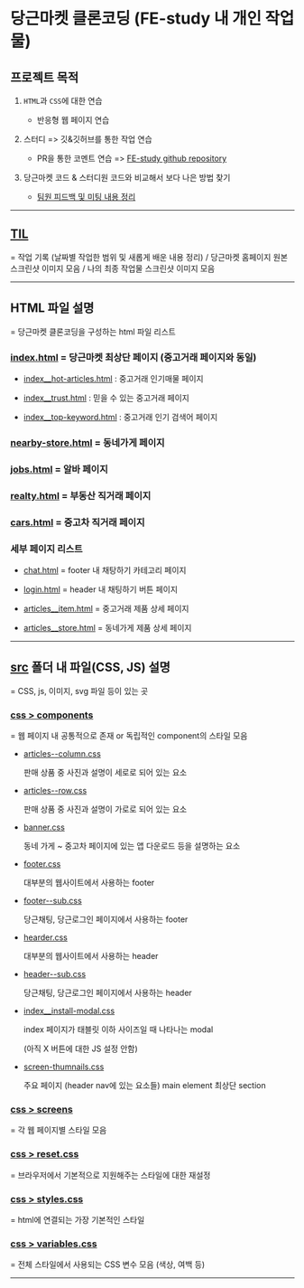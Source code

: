 # 당근마켓 클론코딩 (FE-study 내 개인 작업물)

## 프로젝트 목적

1. `HTML`과 `CSS`에 대한 연습

    * 반응형 웹 페이지 연습

2. 스터디 => 깃&깃허브를 통한 작업 연습

    * PR을 통한 코멘트 연습 => [FE-study github repository](https://github.com/chae-yoon/FE-STUDY)

3. 당근마켓 코드 & 스터디원 코드와 비교해서 보다 나은 방법 찾기

    * [팀원 피드백 및 미팅 내용 정리](FE-study_feedback/)

---

## [TIL](til/)

= 작업 기록 (날짜별 작업한 범위 및 새롭게 배운 내용 정리) / 당근마켓 홈페이지 원본 스크린샷 이미지 모음 / 나의 최종 작업물 스크린샷 이미지 모음

<!-- ### 기획안 및 TIL 노션 정리 페이지

<a href="https://min-z.notion.site/838b6037118347cbb74563a958845f29">
    <img 
        src="http://img.shields.io/badge/notion-000000?style=flat&logo=notion&link=https://min-z.notion.site/cce273910bef4ed0a8ea204e6f83da1e"
        style="height : auto; margin-left : 10px; margin-right : 10px;"/>
</a> -->

---

## HTML 파일 설명

= 당근마켓 클론코딩을 구성하는 html 파일 리스트

### [index.html](index.html) = 당근마켓 최상단 페이지 (중고거래 페이지와 동일)

* [index__hot-articles.html](index__hot-articles.html) : 중고거래 인기매물 페이지

* [index__trust.html](index__trust.html) : 믿을 수 있는 중고거래 페이지

* [index__top-keyword.html](index__top-keyword.html) : 중고거래 인기 검색어 페이지

### [nearby-store.html](nearby-store.html) = 동네가게 페이지

### [jobs.html](jobs.html) = 알바 페이지

### [realty.html](realty.html) = 부동산 직거래 페이지

### [cars.html](cars.html) = 중고차 직거래 페이지

### 세부 페이지 리스트

* [chat.html](chat.html) = footer 내 채탕하기 카테고리 페이지

* [login.html](login.html) = header 내 채팅하기 버튼 페이지

* [articles__item.html](articles__item.html) = 중고거래 제품 상세 페이지

* [articles__store.html](articles__store.html) = 동네가게 제품 상세 페이지
---

## [src](src/) 폴더 내 파일(CSS, JS) 설명

= CSS, js, 이미지, svg 파일 등이 있는 곳

### [css > components](src/css/components/)

= 웹 페이지 내 공통적으로 존재 or 독립적인 component의 스타일 모음

* [articles--column.css](src/css/components/articles--column.css)

    판매 상품 중 사진과 설명이 세로로 되어 있는 요소

* [articles--row.css](src/css/components/articles--row.css)

    판매 상품 중 사진과 설명이 가로로 되어 있는 요소

* [banner.css](src/css/components/banner.css)

    동네 가게 ~ 중고차 페이지에 있는 앱 다운로드 등을 설명하는 요소

* [footer.css](src/css/components/footer.css)

    대부분의 웹사이트에서 사용하는 footer

* [footer--sub.css](src/css/components/footer--sub.css)

    당근채팅, 당근로그인 페이지에서 사용하는 footer

* [hearder.css](src/css/components/header.css)

    대부분의 웹사이트에서 사용하는 header

* [header--sub.css](src/css/components/header--sub.css)

    당근채팅, 당근로그인 페이지에서 사용하는 header

* [index__install-modal.css](src/css/components/index__install-modal.css)

    index 페이지가 태블릿 이하 사이즈일 때 나타나는 modal
    
    (아직 X 버튼에 대한 JS 설정 안함)
* [screen-thumnails.css](src/css/components/screen-thumbnails.css)

    주요 페이지 (header nav에 있는 요소들) main element 최상단 section

### [css > screens](src/css/screens/)

= 각 웹 페이지별 스타일 모음

### [css > reset.css](src/css/reset.css)

= 브라우저에서 기본적으로 지원해주는 스타일에 대한 재설정

### [css > styles.css](src/css/styles.css)

= html에 연결되는 가장 기본적인 스타일

### [css > variables.css](src/css/variables.css)

= 전체 스타일에서 사용되는 CSS 변수 모음 (색상, 여백 등)

---
